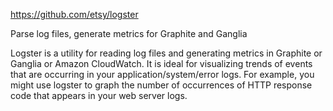 https://github.com/etsy/logster

Parse log files, generate metrics for Graphite and Ganglia

Logster is a utility for reading log files and generating metrics in Graphite or Ganglia or Amazon CloudWatch. It is ideal for visualizing trends of events that are occurring in your application/system/error logs. For example, you might use logster to graph the number of occurrences of HTTP response code that appears in your web server logs.
